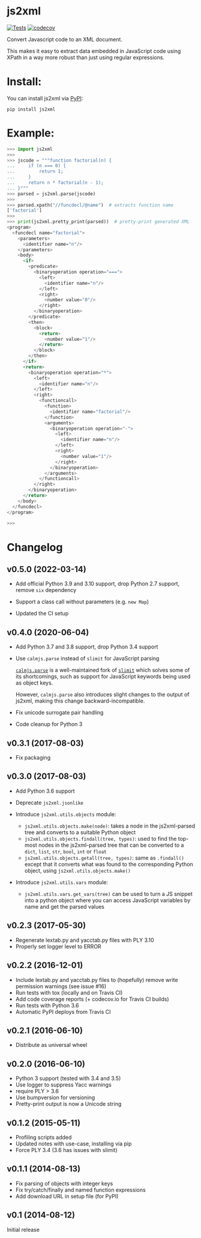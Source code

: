 js2xml
======

[![Tests](https://github.com/scrapinghub/js2xml/actions/workflows/tests.yml/badge.svg)](https://github.com/scrapinghub/js2xml/actions/workflows/tests.yml)
[![codecov](https://codecov.io/gh/scrapinghub/js2xml/branch/master/graph/badge.svg)](https://codecov.io/gh/scrapinghub/js2xml)

Convert Javascript code to an XML document.

This makes it easy to extract data embedded in JavaScript code using XPath
in a way more robust than just using regular expressions.


# Install:

You can install js2xml via [PyPI](https://pypi.python.org/pypi/js2xml):

    pip install js2xml


# Example:

```python
>>> import js2xml
>>>
>>> jscode = """function factorial(n) {
...     if (n === 0) {
...         return 1;
...     }
...     return n * factorial(n - 1);
... }"""
>>> parsed = js2xml.parse(jscode)
>>>
>>> parsed.xpath("//funcdecl/@name")  # extracts function name
['factorial']
>>>
>>> print(js2xml.pretty_print(parsed))  # pretty-print generated XML
<program>
  <funcdecl name="factorial">
    <parameters>
      <identifier name="n"/>
    </parameters>
    <body>
      <if>
        <predicate>
          <binaryoperation operation="===">
            <left>
              <identifier name="n"/>
            </left>
            <right>
              <number value="0"/>
            </right>
          </binaryoperation>
        </predicate>
        <then>
          <block>
            <return>
              <number value="1"/>
            </return>
          </block>
        </then>
      </if>
      <return>
        <binaryoperation operation="*">
          <left>
            <identifier name="n"/>
          </left>
          <right>
            <functioncall>
              <function>
                <identifier name="factorial"/>
              </function>
              <arguments>
                <binaryoperation operation="-">
                  <left>
                    <identifier name="n"/>
                  </left>
                  <right>
                    <number value="1"/>
                  </right>
                </binaryoperation>
              </arguments>
            </functioncall>
          </right>
        </binaryoperation>
      </return>
    </body>
  </funcdecl>
</program>

>>>
```


# Changelog

## v0.5.0 (2022-03-14)

- Add official Python 3.9 and 3.10 support, drop Python 2.7 support, remove
  `six` dependency

- Support a class call without parameters (e.g. `new Map`)

- Updated the CI setup

## v0.4.0 (2020-06-04)

- Add Python 3.7 and 3.8 support, drop Python 3.4 support

- Use `calmjs.parse` instead of `slimit` for JavaScript parsing

  [`calmjs.parse`](https://github.com/calmjs/calmjs.parse) is a well-maintained
  fork of [`slimit`](https://github.com/rspivak/slimit) which solves some of
  its shortcomings, such as support for JavaScript keywords being used as
  object keys.

  However, `calmjs.parse` also introduces slight changes to the output of
  js2xml, making this change backward-incompatible.

- Fix unicode surrogate pair handling

- Code cleanup for Python 3

## v0.3.1 (2017-08-03)

- Fix packaging

## v0.3.0 (2017-08-03)

- Add Python 3.6 support
- Deprecate `js2xml.jsonlike`
- Introduce `js2xml.utils.objects` module:

  - `js2xml.utils.objects.make(node)`: takes a node in the js2xml-parsed
    tree and converts to a suitable Python object
  - `js2xml.utils.objects.findall(tree, types)`: used to find the
    top-most nodes in the js2xml-parsed tree that can be converted to
    a `dict`, `list`, `str`, `bool`, `int` or `float`
  - `js2xml.utils.objects.getall(tree, types)`: same as `.findall()`
    except that it converts what was found to the corresponding Python
    object, using `js2xml.utils.objects.make()`

- Introduce `js2xml.utils.vars` module:

  - `js2xml.utils.vars.get_vars(tree)` can be used to turn a JS snippet
    into a python object where you can access JavaScript variables
    by name and get the parsed values

## v0.2.3 (2017-05-30)

- Regenerate lextab.py and yacctab.py files with PLY 3.10
- Properly set logger level to ERROR

## v0.2.2 (2016-12-01)

- Include lextab.py and yacctab.py files to (hopefully) remove write
  permission warnings (see issue #16)
- Run tests with tox (locally and on Travis CI)
- Add code coverage reports (+ codecov.io for Travis CI builds)
- Run tests with Python 3.6
- Automatic PyPI deploys from Travis CI

## v0.2.1 (2016-06-10)

- Distribute as universal wheel

## v0.2.0 (2016-06-10)

- Python 3 support (tested with 3.4 and 3.5)
- Use logger to suppress Yacc warnings
- require PLY > 3.6
- Use bumpversion for versioning
- Pretty-print output is now a Unicode string

## v0.1.2 (2015-05-11)

- Profiling scripts added
- Updated notes with use-case, installing via pip
- Force PLY 3.4 (3.6 has issues with slimit)

## v0.1.1 (2014-08-13)

- Fix parsing of objects with integer keys
- Fix try/catch/finally and named function expressions
- Add download URL in setup file (for PyPI)

## v0.1 (2014-08-12)

Initial release
